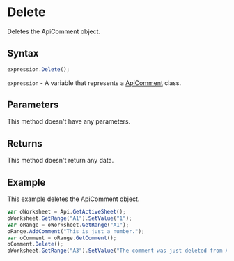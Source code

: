 # Delete

Deletes the ApiComment object.

## Syntax

```javascript
expression.Delete();
```

`expression` - A variable that represents a [ApiComment](../ApiComment.md) class.

## Parameters

This method doesn't have any parameters.

## Returns

This method doesn't return any data.

## Example

This example deletes the ApiComment object.

```javascript
var oWorksheet = Api.GetActiveSheet();
oWorksheet.GetRange("A1").SetValue("1");
var oRange = oWorksheet.GetRange("A1");
oRange.AddComment("This is just a number.");
var oComment = oRange.GetComment();
oComment.Delete();
oWorksheet.GetRange("A3").SetValue("The comment was just deleted from A1.");
```
